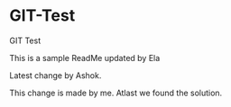 # GIT-Test
GIT Test

This is a sample ReadMe updated by Ela

Latest change by Ashok.



This change is made by me.
Atlast we found the solution.